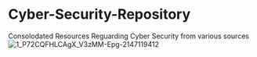 # Cyber-Security-Repository
Consolodated Resources Reguarding Cyber Security from various sources
![1_P72CQFHLCAgX_V3zMM-Epg-2147119412](https://user-images.githubusercontent.com/60716793/214696336-aca78812-6eb7-436c-82f3-4a4afc6c03ef.png)
